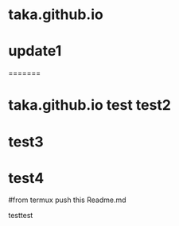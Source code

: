 # taka.github.io
# update1
=======
# taka.github.io test test2
# test3
# test4

#from termux push this Readme.md

testtest

